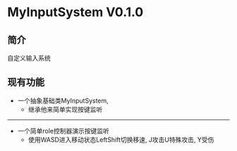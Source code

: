 # MyInputSystem V0.1.0

## 简介
自定义输入系统

## 现有功能
- 一个抽象基础类MyInputSystem, 
    - 继承他来简单实现按键监听
---
- 一个简单role控制器演示按键监听
    - 使用WASD进入移动状态LeftShift切换移速, J攻击U特殊攻击, Y受伤